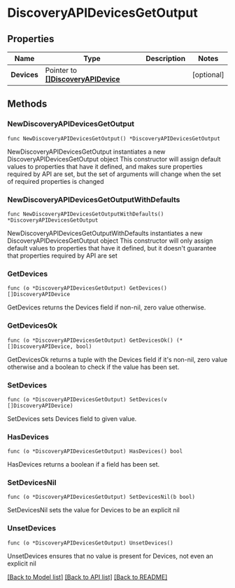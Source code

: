 # DiscoveryAPIDevicesGetOutput

## Properties

Name | Type | Description | Notes
------------ | ------------- | ------------- | -------------
**Devices** | Pointer to [**[]DiscoveryAPIDevice**](DiscoveryAPIDevice.md) |  | [optional] 

## Methods

### NewDiscoveryAPIDevicesGetOutput

`func NewDiscoveryAPIDevicesGetOutput() *DiscoveryAPIDevicesGetOutput`

NewDiscoveryAPIDevicesGetOutput instantiates a new DiscoveryAPIDevicesGetOutput object
This constructor will assign default values to properties that have it defined,
and makes sure properties required by API are set, but the set of arguments
will change when the set of required properties is changed

### NewDiscoveryAPIDevicesGetOutputWithDefaults

`func NewDiscoveryAPIDevicesGetOutputWithDefaults() *DiscoveryAPIDevicesGetOutput`

NewDiscoveryAPIDevicesGetOutputWithDefaults instantiates a new DiscoveryAPIDevicesGetOutput object
This constructor will only assign default values to properties that have it defined,
but it doesn't guarantee that properties required by API are set

### GetDevices

`func (o *DiscoveryAPIDevicesGetOutput) GetDevices() []DiscoveryAPIDevice`

GetDevices returns the Devices field if non-nil, zero value otherwise.

### GetDevicesOk

`func (o *DiscoveryAPIDevicesGetOutput) GetDevicesOk() (*[]DiscoveryAPIDevice, bool)`

GetDevicesOk returns a tuple with the Devices field if it's non-nil, zero value otherwise
and a boolean to check if the value has been set.

### SetDevices

`func (o *DiscoveryAPIDevicesGetOutput) SetDevices(v []DiscoveryAPIDevice)`

SetDevices sets Devices field to given value.

### HasDevices

`func (o *DiscoveryAPIDevicesGetOutput) HasDevices() bool`

HasDevices returns a boolean if a field has been set.

### SetDevicesNil

`func (o *DiscoveryAPIDevicesGetOutput) SetDevicesNil(b bool)`

 SetDevicesNil sets the value for Devices to be an explicit nil

### UnsetDevices
`func (o *DiscoveryAPIDevicesGetOutput) UnsetDevices()`

UnsetDevices ensures that no value is present for Devices, not even an explicit nil

[[Back to Model list]](../README.md#documentation-for-models) [[Back to API list]](../README.md#documentation-for-api-endpoints) [[Back to README]](../README.md)


